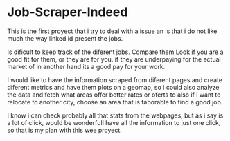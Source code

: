 # Job-Scraper-Indeed
This is the first proyect that i try to deal with a issue an is that i do not like much the way linked id present the jobs.

Is dificult to keep track of the diferent jobs.
Compare them
Look if you are a good fit for them, or they are for you.
if they are underpaying for the actual market of in another hand its a good pay for your work.

I would like to have the information scraped from diferent pages and create diferent metrics and have them plots on a geomap, so
i could also analyze the data and fetch what areas offer better rates or oferts to also if i want to relocate to another city,
choose an area that is faborable to find a good job.

I know i can check probably all that stats from the webpages, but as i say is a lot of click, would be wonderfull have all the
information to just one click, so that is my plan with this wee proyect.

